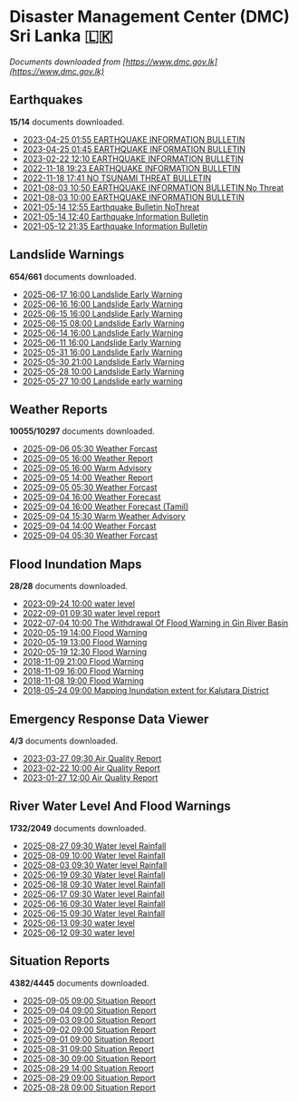 # Disaster Management Center (DMC) Sri Lanka :sri_lanka:

*Documents downloaded from [https://www.dmc.gov.lk](https://www.dmc.gov.lk)*

## Earthquakes

**15/14** documents downloaded.

* [2023-04-25 01:55 EARTHQUAKE INFORMATION BULLETIN](data/earthquakes/20230425.0155.earthquake-information-bulletin.pdf)
* [2023-04-25 01:45 EARTHQUAKE INFORMATION BULLETIN](data/earthquakes/20230425.0145.earthquake-information-bulletin.pdf)
* [2023-02-22 12:10 EARTHQUAKE INFORMATION BULLETIN](data/earthquakes/20230222.1210.earthquake-information-bulletin.pdf)
* [2022-11-18 19:23 EARTHQUAKE INFORMATION BULLETIN](data/earthquakes/20221118.1923.earthquake-information-bulletin.pdf)
* [2022-11-18 17:41 NO TSUNAMI THREAT BULLETIN](data/earthquakes/20221118.1741.no-tsunami-threat-bulletin.pdf)
* [2021-08-03 10:50 EARTHQUAKE INFORMATION BULLETIN No Threat](data/earthquakes/20210803.1050.earthquake-information-bulletin-no-threat.pdf)
* [2021-08-03 10:00 EARTHQUAKE INFORMATION BULLETIN](data/earthquakes/20210803.1000.earthquake-information-bulletin.pdf)
* [2021-05-14 12:55 Earthquake Bulletin NoThreat](data/earthquakes/20210514.1255.earthquake-bulletin-nothreat.pdf)
* [2021-05-14 12:40 Earthquake Information Bulletin](data/earthquakes/20210514.1240.earthquake-information-bulletin.pdf)
* [2021-05-12 21:35 Earthquake Information Bulletin](data/earthquakes/20210512.2135.earthquake-information-bulletin.pdf)

## Landslide Warnings

**654/661** documents downloaded.

* [2025-06-17 16:00 Landslide Early Warning](data/landslide-warnings/20250617.1600.landslide-early-warning.pdf)
* [2025-06-16 16:00 Landslide Early Warning](data/landslide-warnings/20250616.1600.landslide-early-warning.pdf)
* [2025-06-15 16:00 Landslide Early Warning](data/landslide-warnings/20250615.1600.landslide-early-warning.pdf)
* [2025-06-15 08:00 Landslide Early Warning](data/landslide-warnings/20250615.0800.landslide-early-warning.pdf)
* [2025-06-14 16:00 Landslide Early Warning](data/landslide-warnings/20250614.1600.landslide-early-warning.pdf)
* [2025-06-11 16:00 Landslide Early Warning](data/landslide-warnings/20250611.1600.landslide-early-warning.pdf)
* [2025-05-31 16:00 Landslide Early Warning](data/landslide-warnings/20250531.1600.landslide-early-warning.pdf)
* [2025-05-30 21:00 Landslide Early Warning](data/landslide-warnings/20250530.2100.landslide-early-warning.pdf)
* [2025-05-28 10:00 Landslide Early Warning](data/landslide-warnings/20250528.1000.landslide-early-warning.pdf)
* [2025-05-27 10:00 Landslide early warning](data/landslide-warnings/20250527.1000.landslide-early-warning.pdf)

## Weather Reports

**10055/10297** documents downloaded.

* [2025-09-06 05:30 Weather Forcast](data/weather-reports/20250906.0530.weather-forcast.pdf)
* [2025-09-05 16:00 Weather Report](data/weather-reports/20250905.1600.weather-report.pdf)
* [2025-09-05 16:00 Warm Advisory](data/weather-reports/20250905.1600.warm-advisory.pdf)
* [2025-09-05 14:00 Weather Report](data/weather-reports/20250905.1400.weather-report.pdf)
* [2025-09-05 05:30 Weather Forcast](data/weather-reports/20250905.0530.weather-forcast.pdf)
* [2025-09-04 16:00 Weather Forecast](data/weather-reports/20250904.1600.weather-forecast.pdf)
* [2025-09-04 16:00 Weather Forecast (Tamil)](data/weather-reports/20250904.1600.weather-forecast-tamil.pdf)
* [2025-09-04 15:30 Warm Weather Advisory](data/weather-reports/20250904.1530.warm-weather-advisory.pdf)
* [2025-09-04 14:00 Weather Forcast](data/weather-reports/20250904.1400.weather-forcast.pdf)
* [2025-09-04 05:30 Weather Forcast](data/weather-reports/20250904.0530.weather-forcast.pdf)

## Flood Inundation Maps

**28/28** documents downloaded.

* [2023-09-24 10:00 water level](data/flood-inundation-maps/20230924.1000.water-level.pdf)
* [2022-09-01 09:30 water level report](data/flood-inundation-maps/20220901.0930.water-level-report.pdf)
* [2022-07-04 10:00 The Withdrawal Of Flood Warning in Gin River Basin](data/flood-inundation-maps/20220704.1000.the-withdrawal-of-flood-warning-in-gin-river-basin.pdf)
* [2020-05-19 14:00 Flood Warning](data/flood-inundation-maps/20200519.1400.flood-warning.pdf)
* [2020-05-19 13:00 Flood Warning](data/flood-inundation-maps/20200519.1300.flood-warning.pdf)
* [2020-05-19 12:30 Flood Warning](data/flood-inundation-maps/20200519.1230.flood-warning.pdf)
* [2018-11-09 21:00 Flood Warning](data/flood-inundation-maps/20181109.2100.flood-warning.PDF)
* [2018-11-09 16:00 Flood Warning](data/flood-inundation-maps/20181109.1600.flood-warning.PDF)
* [2018-11-08 19:00 Flood Warning](data/flood-inundation-maps/20181108.1900.flood-warning.PDF)
* [2018-05-24 09:00 Mapping Inundation extent for Kalutara District](data/flood-inundation-maps/20180524.0900.mapping-inundation-extent-for-kalutara-district.pdf)

## Emergency Response Data Viewer

**4/3** documents downloaded.

* [2023-03-27 09:30 Air Quality Report](data/emergency-response-data-viewer/20230327.0930.air-quality-report.pdf)
* [2023-02-22 10:00 Air Quality Report](data/emergency-response-data-viewer/20230222.1000.air-quality-report.pdf)
* [2023-01-27 12:00 Air Quality Report](data/emergency-response-data-viewer/20230127.1200.air-quality-report.pdf)

## River Water Level And Flood Warnings

**1732/2049** documents downloaded.

* [2025-08-27 09:30 Water level  Rainfall](data/river-water-level-and-flood-warnings/20250827.0930.water-level-rainfall.pdf)
* [2025-08-09 10:00 Water level  Rainfall](data/river-water-level-and-flood-warnings/20250809.1000.water-level-rainfall.pdf)
* [2025-08-03 09:30 Water level  Rainfall](data/river-water-level-and-flood-warnings/20250803.0930.water-level-rainfall.pdf)
* [2025-06-19 09:30 Water level  Rainfall](data/river-water-level-and-flood-warnings/20250619.0930.water-level-rainfall.pdf)
* [2025-06-18 09:30 Water level  Rainfall](data/river-water-level-and-flood-warnings/20250618.0930.water-level-rainfall.jpg)
* [2025-06-17 09:30 Water level  Rainfall](data/river-water-level-and-flood-warnings/20250617.0930.water-level-rainfall.pdf)
* [2025-06-16 09:30 Water level  Rainfall](data/river-water-level-and-flood-warnings/20250616.0930.water-level-rainfall.pdf)
* [2025-06-15 09:30 Water level  Rainfall](data/river-water-level-and-flood-warnings/20250615.0930.water-level-rainfall.pdf)
* [2025-06-13 09:30 water level](data/river-water-level-and-flood-warnings/20250613.0930.water-level.pdf)
* [2025-06-12 09:30 water level](data/river-water-level-and-flood-warnings/20250612.0930.water-level.pdf)

## Situation Reports

**4382/4445** documents downloaded.

* [2025-09-05 09:00 Situation Report](data/situation-reports/20250905.0900.situation-report.pdf)
* [2025-09-04 09:00 Situation Report](data/situation-reports/20250904.0900.situation-report.pdf)
* [2025-09-03 09:00 Situation Report](data/situation-reports/20250903.0900.situation-report.pdf)
* [2025-09-02 09:00 Situation Report](data/situation-reports/20250902.0900.situation-report.pdf)
* [2025-09-01 09:00 Situation Report](data/situation-reports/20250901.0900.situation-report.pdf)
* [2025-08-31 09:00 Situation Report](data/situation-reports/20250831.0900.situation-report.pdf)
* [2025-08-30 09:00 Situation Report](data/situation-reports/20250830.0900.situation-report.pdf)
* [2025-08-29 14:00 Situation Report](data/situation-reports/20250829.1400.situation-report.pdf)
* [2025-08-29 09:00 Situation Report](data/situation-reports/20250829.0900.situation-report.pdf)
* [2025-08-28 09:00 Situation Report](data/situation-reports/20250828.0900.situation-report.pdf)
